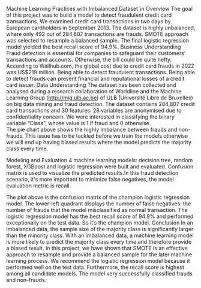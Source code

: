 Machine Learning Practices with Imbalanced Dataset \n
Overview 
The goal of this project was to build a model to detect fraudulent credit card transactions. We examined credit card transactions in two days by European cardholders in September 2013. The dataset is highly unbalanced, where only 492 out of 284,807 transactions are frauds. SMOTE approach was selected to resample a balanced sample. The final logistic regression model yielded the best recall score of 94.9%.
Business Understanding 
Fraud detection is essential for companies to safeguard their customers’ transactions and accounts. Otherwise, the bill could be quite hefty. According to Wallhub.com, the global cost due to credit card frauds in 2022 was US$219 million. Being able to detect fraudulent transactions. Being able to detect frauds can prevent financial and reputational losses of a credit card issuer.
Data Understanding
The dataset has been collected and analysed during a research collaboration of Worldline and the Machine Learning Group (http://mlg.ulb.ac.be) of ULB (Université Libre de Bruxelles) on big data mining and fraud detection. The dataset contains 284,807 credit card transactions and 30 features. 28 variables are anonymised due to confidentiality concern. We were interested in classifying the binary variable “Class”, whose value is 1 if fraud and 0 otherwise.            
The pie chart above shows the highly imbalance between frauds and non-frauds. This issue has to be tackled before we train the models otherwise we will end up having biased results where the model predicts the majority class every time.








Modeling and Evaluation 
4 machine learning models: decision tree, random forest, XGBoost and logistic regression were built and evaluated. Confusion matrix is used to visualize the predicted results.In this fraud detection scenario, it's more important to minimize false negatives, the model evaluation metric is recall. 



The plot above is the confusion matrix of the champion logistic regression model. The lower-left quadrant displays the number of false negatives: the number of frauds that the model misclassified as normal transaction. The logistic regression model has the best recall score of 94.9% and performed exceptionally on the test data. So it’s the champion model.
Conclusion
In an imbalanced data, the sample size of the majority class is significantly larger than the minority class. With an imbalanced data, a machine learning model is more likely to predict the majority class every time and therefore provide a biased result. In this project, we have shown that SMOTE is an effective approach to resample and provide a balanced sample for the later machine learning process. We recommend the logistic regression model because it performed well on the test data. Furthermore, the recall score is highest among all candidate models. The model very successfully classified frauds and non-frauds.

